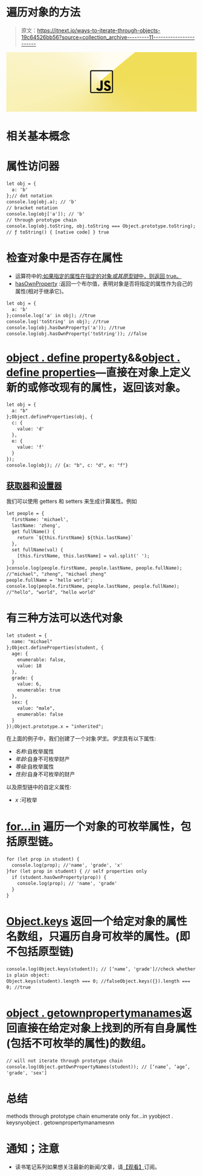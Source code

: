 # 遍历对象的方法

> 原文：<https://itnext.io/ways-to-iterate-through-objects-19c64526bb56?source=collection_archive---------11----------------------->

![](img/417b79541fc0a025f7382aafb6245290.png)

# 相关基本概念

# 属性访问器

```
let obj = {
  a: 'b'
};// dot notation
console.log(obj.a); // 'b'
// bracket notation
console.log(obj['a']); // 'b'
// through prototype chain
console.log(obj.toString, obj.toString === Object.prototype.toString); // ƒ toString() { [native code] } true
```

# 检查对象中是否存在属性

*   运算符中的[:如果指定的属性在指定的对象*或其原型链*中，则返回 true。](https://developer.mozilla.org/en-US/docs/Web/JavaScript/Reference/Operators/in)
*   [hasOwnProperty](https://developer.mozilla.org/en-US/docs/Web/JavaScript/Reference/Global_Objects/Object/hasOwnProperty) :返回一个布尔值，表明对象是否将指定的属性作为自己的属性(相对于继承它)。

```
let obj = {
  a: 'b'
};console.log('a' in obj); //true
console.log('toString' in obj); //true
console.log(obj.hasOwnProperty('a')); //true
console.log(obj.hasOwnProperty('toString')); //false
```

# [object . define property](https://developer.mozilla.org/en-US/docs/Web/JavaScript/Reference/Global_Objects/Object/defineProperty)&&[object . define properties](https://developer.mozilla.org/en-US/docs/Web/JavaScript/Reference/Global_Objects/Object/defineProperties)—直接在对象上定义新的或修改现有的属性，返回该对象。

```
let obj = {
  a: "b"
};Object.defineProperties(obj, {
  c: {
    value: 'd'
  },
  e: {
    value: 'f'
  }
});
console.log(obj); // {a: "b", c: "d", e: "f"}
```

## [获取器](https://developer.mozilla.org/en-US/docs/Web/JavaScript/Reference/Functions/get)和[设置器](https://developer.mozilla.org/en-US/docs/Web/JavaScript/Reference/Functions/set)

我们可以使用 getters 和 setters 来生成计算属性。例如

```
let people = {
  firstName: 'michael',
  lastName: 'zheng',
  get fullName() {
    return `${this.firstName} ${this.lastName}`
  },
  set fullName(val) {
    [this.firstName, this.lastName] = val.split(' ');
  }
}console.log(people.firstName, people.lastName, people.fullName);
//"michael", "zheng", "michael zheng"
people.fullName = 'hello world';
console.log(people.firstName, people.lastName, people.fullName);
//"hello", "world", "hello world"
```

# 有三种方法可以迭代对象

```
let student = {
  name: "michael"
};Object.defineProperties(student, {
  age: {
    enumerable: false,
    value: 18
  },
  grade: {
    value: 6,
    enumerable: true
  },
  sex: {
    value: "male",
    enumerable: false
  }
});Object.prototype.x = "inherited";
```

在上面的例子中，我们创建了一个对象*学生*。*学生*具有以下属性:

*   *名称*:自枚举属性
*   *年龄*:自身不可枚举财产
*   *等级*:自枚举属性
*   *性别*:自身不可枚举的财产

以及原型链中的自定义属性:

*   *x* :可枚举

# [for…in](https://developer.mozilla.org/en-US/docs/Web/JavaScript/Reference/Statements/for...in) 遍历一个对象的可枚举属性，包括原型链。

```
for (let prop in student) {
  console.log(prop); //'name', 'grade', 'x'
}for (let prop in student) { // self properties only
  if (student.hasOwnProperty(prop)) {
    console.log(prop); // 'name', 'grade'
  }
}
```

# [Object.keys](https://developer.mozilla.org/en-US/docs/Web/JavaScript/Reference/Global_Objects/Object/keys) 返回一个给定对象的属性名数组，只遍历自身可枚举的属性。(即不包括原型链)

```
console.log(Object.keys(student)); // [‘name’, 'grade']//check whether is plain object:
Object.keys(student).length === 0; //falseObject.keys({}).length === 0; //true
```

# [object . getownpropertymanames](https://developer.mozilla.org/en-US/docs/Web/JavaScript/Reference/Global_Objects/Object/getOwnPropertyNames)返回直接在给定对象上找到的所有自身属性(包括不可枚举的属性)的数组。

```
// will not iterate through prototype chain
console.log(Object.getOwnPropertyNames(student)); // [‘name’, ‘age’, 'grade', 'sex']
```

# 总结

methods through prototype chain enumerate only for…in yyobject . keysnyobject . getownpropertymanamesnn

# 通知；注意

*   读书笔记系列如果想关注最新的新闻/文章，请[【观看】](https://github.com/n0ruSh/blogs/)订阅。